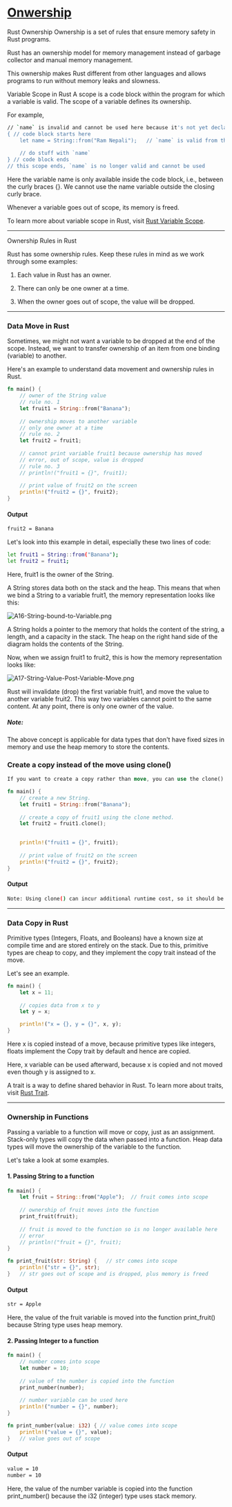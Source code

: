 # [Onwership](https://www.programiz.com/rust/ownership)

Rust Ownership
Ownership is a set of rules that ensure memory safety in Rust programs.

Rust has an ownership model for memory management instead of garbage collector and manual memory management.

This ownership makes Rust different from other languages and allows programs to run without memory leaks and slowness.

Variable Scope in Rust
A scope is a code block within the program for which a variable is valid. The scope of a variable defines its ownership.

For example,

```bash
// `name` is invalid and cannot be used here because it's not yet declared
{ // code block starts here
    let name = String::from("Ram Nepali");   // `name` is valid from this point forward
    
    // do stuff with `name`
} // code block ends
// this scope ends, `name` is no longer valid and cannot be used

```

Here the variable name is only available inside the code block, i.e., between the curly braces {}. We cannot use the name variable outside the closing curly brace.

Whenever a variable goes out of scope, its memory is freed.

To learn more about variable scope in Rust, visit [Rust Variable Scope](https://www.programiz.com/rust/variable-scope).

____

Ownership Rules in Rust

Rust has some ownership rules. Keep these rules in mind as we work through some examples:

1. Each value in Rust has an owner.

2. There can only be one owner at a time.

3. When the owner goes out of scope, the value will be dropped.

____

### Data Move in Rust

Sometimes, we might not want a variable to be dropped at the end of the scope. Instead, we want to transfer ownership of an item from one binding (variable) to another.

Here's an example to understand data movement and ownership rules in Rust.

```rust
fn main() {
    // owner of the String value
    // rule no. 1 
    let fruit1 = String::from("Banana");
    
    // ownership moves to another variable
    // only one owner at a time
    // rule no. 2
    let fruit2 = fruit1;
    
    // cannot print variable fruit1 because ownership has moved
    // error, out of scope, value is dropped
    // rule no. 3
    // println!("fruit1 = {}", fruit1);
    
    // print value of fruit2 on the screen
    println!("fruit2 = {}", fruit2);
}
```

#### Output

```bash
fruit2 = Banana
```

Let's look into this example in detail, especially these two lines of code:

```bash
let fruit1 = String::from("Banana");
let fruit2 = fruit1;
```

Here, fruit1 is the owner of the String.

A String stores data both on the stack and the heap. This means that when we bind a String to a variable fruit1, the memory representation looks like this:

![A16-String-bound-to-Variable.png](../static/images/A16-String-bound-to-Variable.png)

A String holds a pointer to the memory that holds the content of the string, a length, and a capacity in the stack. The heap on the right hand side of the diagram holds the contents of the String.

Now, when we assign fruit1 to fruit2, this is how the memory representation looks like:

![A17-String-Value-Post-Variable-Move.png](../static/images/A17-String-Value-Post-Variable-Move.png)

Rust will invalidate (drop) the first variable fruit1, and move the value to another variable fruit2. This way two variables cannot point to the same content. At any point, there is only one owner of the value.

##### Note: 

The above concept is applicable for data types that don't have fixed sizes in memory and use the heap memory to store the contents.

### Create a copy instead of the move using clone()

```rust
If you want to create a copy rather than move, you can use the clone() method. For example,

fn main() {
    // create a new String.
    let fruit1 = String::from("Banana");
    
    // create a copy of fruit1 using the clone method.
    let fruit2 = fruit1.clone();
    

    println!("fruit1 = {}", fruit1);
    
    // print value of fruit2 on the screen
    println!("fruit2 = {}", fruit2);
}
```

#### Output

```bash
Note: Using clone() can incur additional runtime cost, so it should be used sensibly.
```

____

### Data Copy in Rust

Primitive types (Integers, Floats, and Booleans) have a known size at compile time and are stored entirely on the stack. Due to this, primitive types are cheap to copy, and they implement the copy trait instead of the move.

Let's see an example.

```rust
fn main() {
    let x = 11;
    
    // copies data from x to y 
    let y = x;

    println!("x = {}, y = {}", x, y);
}
```

Here x is copied instead of a move, because primitive types like integers, floats implement the Copy trait by default and hence are copied.

Here, x variable can be used afterward, because x is copied and not moved even though y is assigned to x.

A trait is a way to define shared behavior in Rust. To learn more about traits, visit [Rust Trait](https://www.programiz.com/rust/trait).

____

### Ownership in Functions

Passing a variable to a function will move or copy, just as an assignment. Stack-only types will copy the data when passed into a function. Heap data types will move the ownership of the variable to the function.

Let's take a look at some examples.

#### 1. Passing String to a function

```rust
fn main() {
    let fruit = String::from("Apple");  // fruit comes into scope
    
    // ownership of fruit moves into the function
    print_fruit(fruit);
    
    // fruit is moved to the function so is no longer available here
    // error
    // println!("fruit = {}", fruit);
}

fn print_fruit(str: String) {   // str comes into scope
    println!("str = {}", str);
}   // str goes out of scope and is dropped, plus memory is freed
```

#### Output

```bash
str = Apple
```

Here, the value of the fruit variable is moved into the function print_fruit() because String type uses heap memory.

#### 2. Passing Integer to a function

```rust
fn main() {
    // number comes into scope
    let number = 10;
    
    // value of the number is copied into the function
    print_number(number);
    
    // number variable can be used here
    println!("number = {}", number);
}

fn print_number(value: i32) { // value comes into scope
    println!("value = {}", value);
}   // value goes out of scope
```

#### Output

```bash
value = 10
number = 10
```

Here, the value of the number variable is copied into the function print_number() because the i32 (integer) type uses stack memory.


